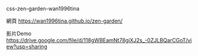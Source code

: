 css-zen-garden-wan1996tina

網頁
https://wan1996tina.github.io/zen-garden/

影片Demo
https://drive.google.com/file/d/118gWBEamNt78giXJ2s_-0ZJLBQarCGoT/view?usp=sharing
